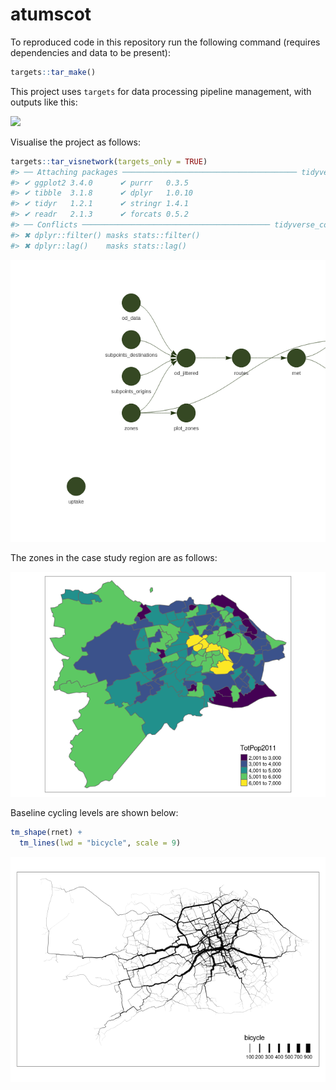
<!-- README.md is generated from README.Rmd. Please edit that file -->

# atumscot

<!-- badges: start -->
<!-- badges: end -->

To reproduced code in this repository run the following command
(requires dependencies and data to be present):

``` r
targets::tar_make()
```

This project uses `targets` for data processing pipeline management,
with outputs like this:

![](https://user-images.githubusercontent.com/1825120/205490893-b1627e3a-5102-4dbe-bc70-97e358e75506.png)

Visualise the project as follows:

``` r
targets::tar_visnetwork(targets_only = TRUE)
#> ── Attaching packages ─────────────────────────────────────── tidyverse 1.3.1 ──
#> ✔ ggplot2 3.4.0      ✔ purrr   0.3.5 
#> ✔ tibble  3.1.8      ✔ dplyr   1.0.10
#> ✔ tidyr   1.2.1      ✔ stringr 1.4.1 
#> ✔ readr   2.1.3      ✔ forcats 0.5.2 
#> ── Conflicts ────────────────────────────────────────── tidyverse_conflicts() ──
#> ✖ dplyr::filter() masks stats::filter()
#> ✖ dplyr::lag()    masks stats::lag()
```

![](README_files/figure-gfm/visnet-1.png)<!-- -->

The zones in the case study region are as follows:

![](README_files/figure-gfm/zones-1.png)<!-- -->

Baseline cycling levels are shown below:

``` r
tm_shape(rnet) +
  tm_lines(lwd = "bicycle", scale = 9)
```

![](README_files/figure-gfm/overline-1.png)<!-- -->
